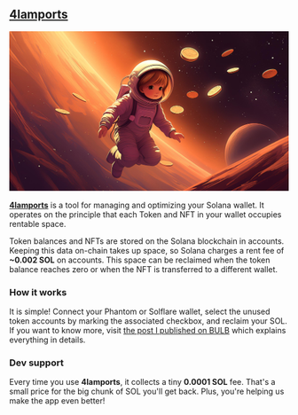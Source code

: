 ## [4lamports](https://4lamports.vercel.app/)

<img src="public/mylamports.jpg">

**[4lamports](https://4lamports.vercel.app/)** is a tool for managing and optimizing your Solana wallet. It operates on the principle that each Token and NFT in your wallet occupies rentable space.

Token balances and NFTs are stored on the Solana blockchain in accounts. Keeping this data on-chain takes up space, so Solana charges a rent fee of **~0.002 SOL** on accounts. This space can be reclaimed when the token balance reaches zero or when the NFT is transferred to a different wallet.

### How it works

It is simple! Connect your Phantom or Solflare wallet, select the unused token accounts by marking the associated checkbox, and reclaim your SOL. If you want to know more, visit [the post I published on BULB](https://www.bulbapp.io/p/508c77d4-dad1-4d3f-882d-de51f8579aa3/4lamports-find-hidden-sol-in-your-wallet) which explains everything in details.

### Dev support

Every time you use **4lamports**, it collects a tiny **0.0001 SOL** fee. That's a small price for the big chunk of SOL you'll get back. Plus, you're helping us make the app even better!
